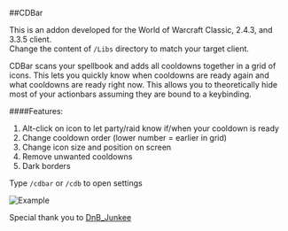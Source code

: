 ##CDBar

This is an addon developed for the World of Warcraft Classic, 2.4.3, and 3.3.5 client.  
Change the content of `/Libs` directory to match your target client.

CDBar scans your spellbook and adds all cooldowns together in a grid of icons. This lets you quickly know when cooldowns are ready again and what cooldowns are ready right now.
This allows you to theoretically hide most of your actionbars assuming they are bound to a keybinding.

####Features:
1. Alt-click on icon to let party/raid know if/when your cooldown is ready
2. Change cooldown order (lower number = earlier in grid)
3. Change icon size and position on screen
4. Remove unwanted cooldowns
5. Dark borders


Type `/cdbar` or `/cdb` to open settings

![Example](https://media.forgecdn.net/attachments/765/508/ezgif.gif "Example")

Special thank you to [DnB_Junkee](https://github.com/XiconQoo "XiconQoo")